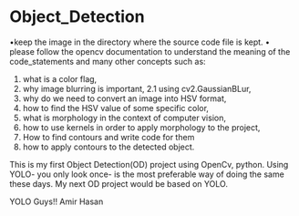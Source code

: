 # Object_Detection
•keep the image in the directory where the source code file is kept. 
• please follow the opencv documentation to understand the meaning of the code_statements and many other concepts such as:
1. what is a color flag,
2. why image blurring is important, 2.1 using cv2.GaussianBLur,
3. why do we need to convert an image into HSV format,
4. how to find the HSV value of some specific color,
5. what is morphology in the context of computer vision,
6. how to use kernels in order to apply  morphology to the project,
7. How to find contours and write code for them
8. how to apply contours to the detected object.

This is my first Object Detection(OD) project using OpenCv, python. Using YOLO- you only look once- is the most preferable way of doing the same these days. My next OD project would be based on YOLO. 

YOLO Guys!!
Amir Hasan
